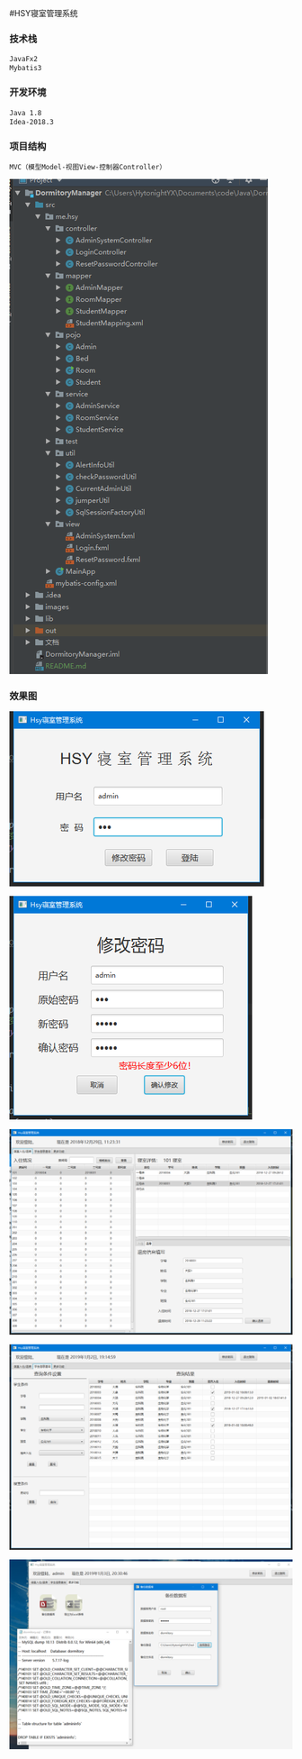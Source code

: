 #HSY寝室管理系统

### 技术栈
```
JavaFx2     
Mybatis3
```


### 开发环境
``` 
Java 1.8   
Idea-2018.3
```

### 项目结构
```
MVC（模型Model-视图View-控制器Controller）
```

![image](resources/images/tree.png)

### 效果图
![image](resources/images/login.png)

![image](resources/images/resetPWD.png)

![image](resources/images/tab1.png)

![image](resources/images/tab2.png)

![image](resources/images/backupDB.png)